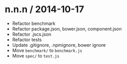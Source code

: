 
n.n.n / 2014-10-17
==================

 * Refactor benchmark
 * Refactor package.json, bower.json, component.json
 * Refactor .jscs.json
 * Refactor tests
 * Update .gitignore, .npmignore, bower ignore
 * Move `benchmark/` to `benchmark.js`
 * Move `spec/` to `test.js`
